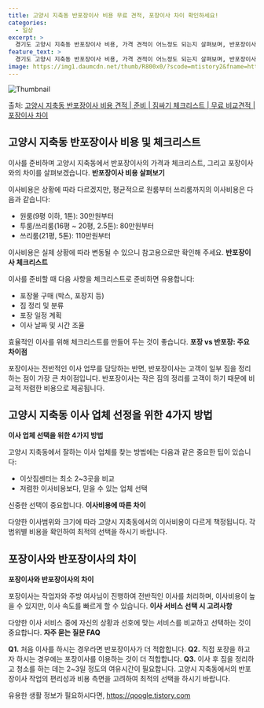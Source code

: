 ```yaml
---
title: 고양시 지축동 반포장이사 비용 무료 견적, 포장이사 차이 확인하세요!
categories:
  - 일상
excerpt: >
  경기도 고양시 지축동 반포장이사 비용, 가격 견적이 어느정도 되는지 살펴보며, 반포장이사를 준비함에 있어 짐싸기 준비 체크리스트가 무엇인지 보겠습니다. 마지막으로 포장이사와 차이점을 통해 무료 비교견적으로 어떤 것이 더 합리적인 선택인지 공유 드립니다.고양시 지축동 포장이사 견적 샘플 보기 👈 클릭고양시 지축동 포장이사 가격 살펴보기 👈 클릭고양시 지축동 반포장이사 평균 이사 비용평수고양시 지축동 평균 이사 비용원룸 이사9평 이하 (1톤)30만원~투룸/쓰리룸 이사16평 ~ 20평 (2.5톤)80만원~쓰리룸 이사21평 (5톤) ~110만원~우리집 무료 이사견적 받기 👈 클릭포장 vs 반포장: 주요 차이점포장이사는 전반적인 이사 업무를 담당하는 반면, 반포장이사는 일부 짐은 고객이 정리하는 점이 가장 ..
feature_text: >
  경기도 고양시 지축동 반포장이사 비용, 가격 견적이 어느정도 되는지 살펴보며, 반포장이사를 준비함에 있어 짐싸기 준비 체크리스트가 무엇인지 보겠습니다. 마지막으로 포장이사와 차이점을 통해 무료 비교견적으로 어떤 것이 더 합리적인 선택인지 공유 드립니다.고양시 지축동 포장이사 견적 샘플 보기 👈 클릭고양시 지축동 포장이사 가격 살펴보기 👈 클릭고양시 지축동 반포장이사 평균 이사 비용평수고양시 지축동 평균 이사 비용원룸 이사9평 이하 (1톤)30만원~투룸/쓰리룸 이사16평 ~ 20평 (2.5톤)80만원~쓰리룸 이사21평 (5톤) ~110만원~우리집 무료 이사견적 받기 👈 클릭포장 vs 반포장: 주요 차이점포장이사는 전반적인 이사 업무를 담당하는 반면, 반포장이사는 일부 짐은 고객이 정리하는 점이 가장 ..
image: https://img1.daumcdn.net/thumb/R800x0/?scode=mtistory2&fname=https%3A%2F%2Fblog.kakaocdn.net%2Fdn%2FdjlMqf%2FbtsHapFfdme%2FaUpWSkbw4qkYQ3RZW1C0I0%2Fimg.webp
---
```


![Thumbnail](https://img1.daumcdn.net/thumb/R800x0/?scode=mtistory2&fname=https%3A%2F%2Fblog.kakaocdn.net%2Fdn%2FdjlMqf%2FbtsHapFfdme%2FaUpWSkbw4qkYQ3RZW1C0I0%2Fimg.webp)

<p>출처: <a href="https://qoogle.tistory.com/8996" rel="dofollow">고양시 지축동 반포장이사 비용 견적 | 준비 | 짐싸기 체크리스트 | 무료 비교견적 | 포장이사 차이</a> </p>

## 고양시 지축동 반포장이사 비용 및 체크리스트



이사를 준비하며 고양시 지축동에서 반포장이사의 가격과 체크리스트, 그리고 포장이사와의 차이를 살펴보겠습니다. **반포장이사 비용 살펴보기**

이사비용은 상황에 따라 다르겠지만, 평균적으로 원룸부터 쓰리룸까지의 이사비용은 다음과 같습니다:

  * 원룸(9평 이하, 1톤): 30만원부터
  * 투룸/쓰리룸(16평 ~ 20평, 2.5톤): 80만원부터
  * 쓰리룸(21평, 5톤): 110만원부터

이사비용은 실제 상황에 따라 변동될 수 있으니 참고용으로만 확인해 주세요. **반포장이사 체크리스트**



이사를 준비할 때 다음 사항을 체크리스트로 준비하면 유용합니다:

  * 포장물 구매 (박스, 포장지 등)
  * 짐 정리 및 분류
  * 포장 일정 계획
  * 이사 날짜 및 시간 조율

효율적인 이사를 위해 체크리스트를 만들어 두는 것이 좋습니다. **포장 vs 반포장: 주요 차이점**

포장이사는 전반적인 이사 업무를 담당하는 반면, 반포장이사는 고객이 일부 짐을 정리하는 점이 가장 큰 차이점입니다. 반포장이사는 작은 짐의
정리를 고객이 하기 때문에 비교적 저렴한 비용으로 제공됩니다.

## 고양시 지축동 이사 업체 선정을 위한 4가지 방법



**이사 업체 선택을 위한 4가지 방법**

고양시 지축동에서 잘하는 이사 업체를 찾는 방법에는 다음과 같은 중요한 팁이 있습니다:

  * 이삿짐센터는 최소 2~3곳을 비교
  * 저렴한 이사비용보다, 믿을 수 있는 업체 선택

신중한 선택이 중요합니다. **이사비용에 따른 차이**

다양한 이사범위와 크기에 따라 고양시 지축동에서의 이사비용이 다르게 책정됩니다. 각 범위별 비용을 확인하여 최적의 선택을 하시기 바랍니다.

## 포장이사와 반포장이사의 차이



**포장이사와 반포장이사의 차이**

포장이사는 작업자와 주방 여사님이 진행하여 전반적인 이사를 처리하며, 이사비용이 높을 수 있지만, 이사 속도를 빠르게 할 수 있습니다.
**이사 서비스 선택 시 고려사항**

다양한 이사 서비스 중에 자신의 상황과 선호에 맞는 서비스를 비교하고 선택하는 것이 중요합니다. **자주 묻는 질문 FAQ**

**Q1.** 처음 이사를 하시는 경우라면 반포장이사가 더 적합합니다. **Q2.** 직접 포장을 하고자 하시는 경우에는 포장이사를 이용하는
것이 더 적합합니다. **Q3.** 이사 후 짐을 정리하고 청소를 하는 데는 2~3일 정도의 여유시간이 필요합니다. 고양시 지축동에서의
반포장이사 작업의 편리성과 비용 측면을 고려하여 최적의 선택을 하시기 바랍니다.

 

유용한 생활 정보가 필요하시다면, <a href="https://qoogle.tistory.com" rel="dofollow">https://qoogle.tistory.com</a>


